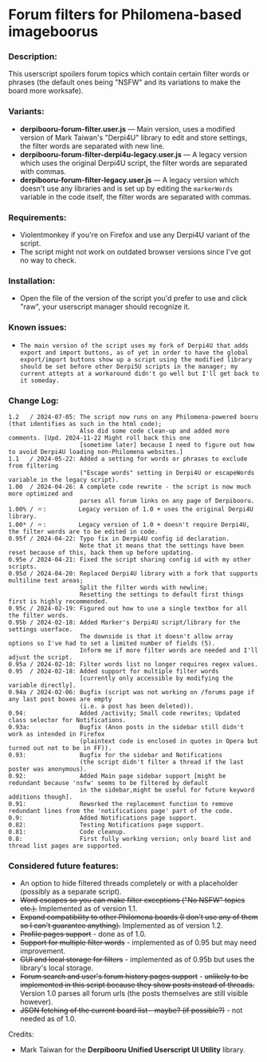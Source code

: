 # Forum filters for Philomena-based imageboorus

### Description:
This userscript spoilers forum topics which contain certain filter words or phrases (the default ones being "NSFW" and its variations to make the board more worksafe).

### Variants:

- **derpibooru-forum-filter.user.js** — Main version, uses a modified version of Mark Taiwan's "Derpi4U" library to edit and store settings, the filter words are separated with new line.
- **derpibooru-forum-filter-derpi4u-legacy.user.js** — A legacy version which uses the original Derpi4U script, the filter words are separated with commas.
- **derpibooru-forum-filter-legacy.user.js** — A legacy version which doesn't use any libraries and is set up by editing the `markerWords` variable in the code itself, the filter words are separated with commas.

### Requirements:
- Violentmonkey if you're on Firefox and use any Derpi4U variant of the script.
- The script might not work on outdated browser versions since I've got no way to check.

### Installation:

- Open the file of the version of the script you'd prefer to use and click "raw", your userscript manager should recognize it.

### Known issues:

- `The main version of the script uses my fork of Derpi4U that adds export and import buttons, as of yet in order to have the global export/import buttons show up a script using the modified library should be set before other Derpi5U scripts in the manager; my current attepts at a workaround didn't go well but I'll get back to it someday.`

### Change Log:
```
1.2   / 2024-07-05: The script now runs on any Philomena-powered booru (that identifies as such in the html code);
                    Also did some code clean-up and added more comments. [Upd. 2024-11-22 Might roll back this one
                    [sometime later] because I need to figure out how to avoid Derpi4U loading non-Philomena websites.]
1.1   / 2024-05-22: Added a setting for words or phrases to exclude from filtering
                    ("Escape words" setting in Derpi4U or escapeWords variable in the legacy script).
1.00  / 2024-04-26: A complete code rewrite - the script is now much more optimized and
                    parses all forum links on any page of Derpibooru.
1.00% / 〃:         Legacy version of 1.0 + uses the original Derpi4U library.
1.00* / 〃:         Legacy version of 1.0 + doesn't require Derpi4U, the filter words are to be edited in code.
0.95f / 2024-04-22: Typo fix in Derpi4U config id declaration.
                    Note that it means that the settings have been reset because of this, back them up before updating.
0.95e / 2024-04-21: Fixed the script sharing config id with my other scripts.
0.95d / 2024-04-20: Replaced Derpi4U library with a fork that supports multiline text areas;
                    Split the filter words with newline;
                    Resetting the settings to default first things first is highly recommended.
0.95c / 2024-02-19: Figured out how to use a single textbox for all the filter words.
0.95b / 2024-02-18: Added Marker's Derpi4U script/library for the settings userface.
                    The downside is that it doesn't allow array options so I've had to set a limited number of fields (5).
                    Inform me if more filter words are needed and I'll adjust the script.
0.95a / 2024-02-18: Filter words list no longer requires regex values.
0.95  / 2024-02-18: Added support for multiple filter words
                    [currently only accessible by modifying the variable directly].
0.94a / 2024-02-06: Bugfix (script was not working on /forums page if any last post boxes are empty
                    (i.e. a post has been deleted)).
0.94:               Added /activity; Small code rewrites; Updated class selector for Notifications.
0.93a:              Bugfix (Anon posts in the sidebar still didn't work as intended in Firefox
                    (plaintext code is enclosed in quotes in Opera but turned out not to be in FF)).
0.93:               Bugfix for the sidebar and Notifications
                    (the script didn't filter a thread if the last poster was anonymous).
0.92:               Added Main page sidebar support [might be redundant because 'nsfw' seems to be filtered by default
                    in the sidebar,might be useful for future keyword additions though].
0.91:               Reworked the replacement function to remove redundant lines from the 'notifications page' part of the code.
0.9:                Added Notifications page support.
0.82:               Testing Notifications page support.
0.81:               Code cleanup.
0.8:                First fully working version; only board list and thread list pages are supported.
```

### Considered future features:
- An option to hide filtered threads completely or with a placeholder (possibly as a separate script).
- ~~Word escapes so you can make filter exceptions ("No NSFW" topics etc.).~~ Implemented as of version 1.1.
- ~~Expand compatibility to other Philomena boards (I don't use any of them so I can't guarantee anything).~~ Implemented as of version 1.2.
- ~~Profile pages support~~ - done as of 1.0.
- ~~Support for multiple filter words~~ - implemented as of 0.95 but may need improvement.
- ~~GUI and local storage for filters~~ - implemented as of 0.95b but uses the library's local storage.
- ~~Forum search and user's forum history pages support~~ - ~~unlikely to be implemented in this script because they show posts instead of threads.~~ Version 1.0 parses all forum urls (the posts themselves are still visible however).
- ~~JSON fetching of the current board list - maybe? (if possible?)~~ - not needed as of 1.0.

Credits:
- Mark Taiwan for the **Derpibooru Unified Userscript UI Utility** library.
